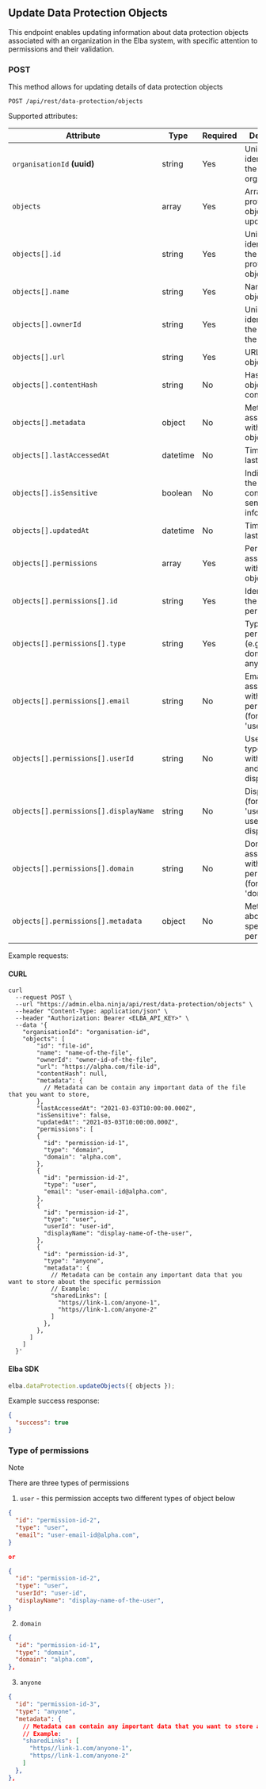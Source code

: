 ## Update Data Protection Objects

This endpoint enables updating information about data protection objects associated with an organization in the Elba system, with specific attention to permissions and their validation.

### POST

This method allows for updating details of data protection objects

```text
POST /api/rest/data-protection/objects
```

Supported attributes:

| Attribute                             | Type     | Required | Description                                                  |
| ------------------------------------- | -------- | -------- | ------------------------------------------------------------ |
| `organisationId` **(uuid)**           | string   | Yes      | Unique identifier for the organisation.                      |
| `objects`                             | array    | Yes      | Array of data protection objects to be updated.              |
| `objects[].id`                        | string   | Yes      | Unique identifier for the data protection object.            |
| `objects[].name`                      | string   | Yes      | Name of the object.                                          |
| `objects[].ownerId`                   | string   | Yes      | Unique identifier for the owner of the object.               |
| `objects[].url`                       | string   | Yes      | URL of the object.                                           |
| `objects[].contentHash`               | string   | No       | Hash of the object's content.                                |
| `objects[].metadata`                  | object   | No       | Metadata associated with the object.                         |
| `objects[].lastAccessedAt`            | datetime | No       | Timestamp of last access.                                    |
| `objects[].isSensitive`               | boolean  | No       | Indicates if the object contains sensitive information.      |
| `objects[].updatedAt`                 | datetime | No       | Timestamp of last update.                                    |
| `objects[].permissions`               | array    | Yes      | Permissions associated with the object.                      |
| `objects[].permissions[].id`          | string   | Yes      | Identifier for the permission.                               |
| `objects[].permissions[].type`        | string   | Yes      | Type of permission (e.g., user, domain, anyone).             |
| `objects[].permissions[].email`       | string   | No       | Email associated with the user permission (for type 'user'). |
| `objects[].permissions[].userId`      | string   | No       | User ID (for type 'user' with userId and displayName).       |
| `objects[].permissions[].displayName` | string   | No       | Display name (for type 'user' with userId and displayName).  |
| `objects[].permissions[].domain`      | string   | No       | Domain associated with the permission (for type 'domain').   |
| `objects[].permissions[].metadata`    | object   | No       | Metadata about the specific permission.                      |

Example requests:

#### CURL

```shell
curl
  --request POST \
  --url "https://admin.elba.ninja/api/rest/data-protection/objects" \
  --header "Content-Type: application/json" \
  --header "Authorization: Bearer <ELBA_API_KEY>" \
  --data '{
    "organisationId": "organisation-id",
    "objects": [
        "id": "file-id",
        "name": "name-of-the-file",
        "ownerId": "owner-id-of-the-file",
        "url": "https://alpha.com/file-id",
        "contentHash": null,
        "metadata": {
          // Metadata can be contain any important data of the file that you want to store,
        },
        "lastAccessedAt": "2021-03-03T10:00:00.000Z",
        "isSensitive": false,
        "updatedAt": "2021-03-03T10:00:00.000Z",
        "permissions": [
        {
          "id": "permission-id-1",
          "type": "domain",
          "domain": "alpha.com",
        },
        {
          "id": "permission-id-2",
          "type": "user",
          "email": "user-email-id@alpha.com",
        },
        {
          "id": "permission-id-2",
          "type": "user",
          "userId": "user-id",
          "displayName": "display-name-of-the-user",
        },
        {
          "id": "permission-id-3",
          "type": "anyone",
          "metadata": {
            // Metadata can be contain any important data that you want to store about the specific permission
            // Example:
            "sharedLinks": [
              "https//link-1.com/anyone-1",
              "https//link-1.com/anyone-2"
            ]
          },
        },
      ]
    ]
  }'
```

#### Elba SDK

```javascript
elba.dataProtection.updateObjects({ objects });
```

Example success response:

```json
{
  "success": true
}
```

### Type of permissions

> [!NOTE]
> There are three types of permissions

1. `user` - this permission accepts two different types of object below

```json
{
  "id": "permission-id-2",
  "type": "user",
  "email": "user-email-id@alpha.com",
}

or

{
  "id": "permission-id-2",
  "type": "user",
  "userId": "user-id",
  "displayName": "display-name-of-the-user",
}
```

2. `domain`

```json
{
  "id": "permission-id-1",
  "type": "domain",
  "domain": "alpha.com",
},
```

3. `anyone`

```json
{
  "id": "permission-id-3",
  "type": "anyone",
  "metadata": {
    // Metadata can contain any important data that you want to store about the specific permission
    // Example:
    "sharedLinks": [
      "https//link-1.com/anyone-1",
      "https//link-1.com/anyone-2"
    ]
  },
},
```

